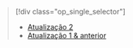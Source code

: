 > [!div class="op_single_selector"]
> * [Atualização 2](../articles/storsimple/storsimple-manage-jobs-u2.md)
> * [Atualização 1 & anterior](../articles/storsimple/storsimple-manage-jobs.md)
> 
> 

